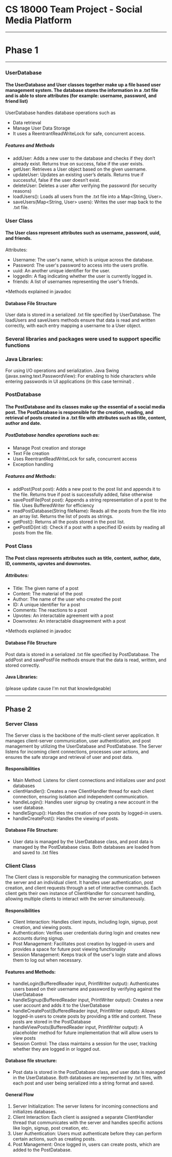 # CS 18000 Team Project - Social Media Platform

------

# Phase 1

------

### UserDatabase

#### The UserDatabase and User classes together make up a file based user management system. The database stores the information in a .txt file and is able to store attributes (for example: username, password, and friend list)
 
UserDatabase handles database operations such as 
- Data retrieval 
- Manage User Data Storage
- It uses a ReentrantReadWriteLock for safe, concurrent access.

##### Features and Methods
- addUser: Adds a new user to the database and checks if they don’t already exist. Returns true on success, false if the user exists.
- getUser: Retrieves a User object based on the given username.
- updateUser: Updates an existing user’s details. Returns true if successful, false if the user doesn’t exist.
-  deleteUser: Deletes a user after verifying the password (for security reasons)
-  loadUsers(): Loads all users from the .txt file into a Map<String, User>.
-  saveUsers(Map<String, User> users): Writes the user map back to the .txt file.

### User Class

#### The User class represent attributes such as username, password, uuid, and friends.

Attributes:
- Username: The user's name, which is unique across the database.
- Password: The user's password to access into the users profile.
- uuid: An another unique identifier for the user.
- loggedIn: A flag indicating whether the user is currently logged in.
- friends: A list of usernames representing the user's friends.

*Methods explained in javadoc

#### Database File Structure
User data is stored in a serialized .txt file specified by UserDatabase. The loadUsers and saveUsers methods ensure that data is read and written correctly, with each entry mapping a username to a User object.

### Several libraries and packages were used to support specific functions

### Java Libraries: 
For using I/O operations and serialization. Java Swing (javax.swing.text.PasswordView): For enabling to hide characters while entering passwords in UI applications (in this case terminal) .

### PostDatabase

#### The PostDatabase and its classes make up the essential of a social media post. The PostDatabase is responsible for the creation, reading, and retrieval of posts created in a .txt file with attributes such as title, content, author and date.

##### PostDatabase handles operations such as:
- Manage Post creation and storage
- Text File creation
- Uses ReentrantReadWriteLock for safe, concurrent access
- Exception handling

##### Features and Methods:
- addPost(Post post): Adds a new post to the post list and appends it to the file. Returns
true if post is successfully added, false otherwise
- savePostFile(Post post): Appends a string representation of a post to the file. Uses
BufferedWriter for efficiency
- readPostDatabase(String fileName): Reads all the posts from the file into an array list.
Returns the list of posts as strings.
- getPost(): Returns all the posts stored in the post list.
- getPostID(int id): Check if a post with a specified ID exists by reading all posts from the
file.

### Post Class

#### The Post class represents attributes such as title, content, author, date, ID, comments, upvotes and downvotes.

##### Attributes:
- Title: The given name of a post
- Content: The material of the post
- Author: The name of the user who created the post
- ID: A unique identifier for a post
- Comments: The reactions to a post
- Upvotes: An interactable agreement with a post
- Downvotes: An interactable disagreement with a post

*Methods explained in javadoc

#### Database File Structure
Post data is stored in a serialized .txt file specified by PostDatabase. The addPost and
savePostFile methods ensure that the data is read, written, and stored correctly.

#### Java Libraries:
(please update cause I'm not that knowledgeable)

------

## Phase 2

### Server Class
The Server class is the backbone of the multi-client server application. It manages client-server
communication, user authentication, and post management by utilizing the UserDatabase and
PostDatabase. The Server listens for incoming client connections, processes user actions, and ensures the
safe storage and retrieval of user and post data.

#### Responsibilities
- Main Method: Listens for client connections and initializes user and post databases
- clientHandler(): Creates a new ClientHandler thread for each client connection, ensuring
  isolation and independent communication.
- handleLogin(): Handles user signup by creating a new account in the user database.
- handleSignup(): Handles the creation of new posts by logged-in users.
- handleCreatePost(): Handles the viewing of posts.

#### Database File Structure:
- User data is managed by the UserDatabase class, and post data is managed by the PostDatabase
  class. Both databases are loaded from and saved to .txt files

### Client Class
The Client class is responsible for managing the communication between the server and an individual
client. It handles user authentication, post creation, and client requests through a set of interactive
commands. Each client gets their own instance of ClientHandler for concurrent handling, allowing
multiple clients to interact with the server simultaneously.

#### Responsibilities
- Client Interaction: Handles client inputs, including login, signup, post creation, and viewing
  posts.
- Authentication: Verifies user credentials during login and creates new accounts during signup.
- Post Management: Facilitates post creation by logged-in users and provides a space for future
  post viewing functionality
- Session Management: Keeps track of the user's login state and allows them to log out when
  necessary.

#### Features and Methods:
- handleLogin(BufferedReader input, PrintWriter output): Authenticates users based on their
  username and password by verifying against the UserDatabase
- handleSignup(BufferedReader input, PrintWriter output): Creates a new user account and
  adds it to the UserDatabase
- handleCreatePost(BufferedReader input, PrintWriter output): Allows logged-in users to
  create posts by providing a title and content. These posts are stored in the PostDatabase
- handleViewPosts(BufferedReader input, PrintWriter output): A placeholder method for
  future implementation that will allow users to view posts
- Session Control: The class maintains a session for the user, tracking whether they are logged in
  or logged out.

#### Database file structure: 
- Post data is stored in the PostDatabase class, and user data is managed in the UserDatabase. Both
  databases are represented by .txt files, with each post and user being serialized into a string
  format and saved.

#### General Flow
1. Server Initialization: The server listens for incoming connections and initializes databases.
2. Client Interaction: Each client is assigned a separate ClientHandler thread that communicates
   with the server and handles specific actions like login, signup, post creation, etc.
3. User Authentication: Users must authenticate before they can perform certain actions, such as
   creating posts.
4. Post Management: Once logged in, users can create posts, which are added to the PostDatabase.
